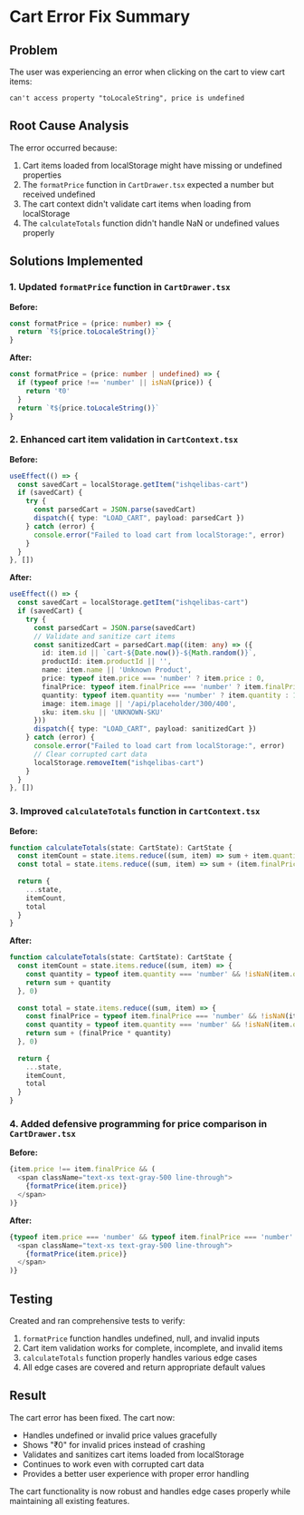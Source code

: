 # Cart Error Fix Summary

## Problem
The user was experiencing an error when clicking on the cart to view cart items:
```
can't access property "toLocaleString", price is undefined
```

## Root Cause Analysis
The error occurred because:
1. Cart items loaded from localStorage might have missing or undefined properties
2. The `formatPrice` function in `CartDrawer.tsx` expected a number but received undefined
3. The cart context didn't validate cart items when loading from localStorage
4. The `calculateTotals` function didn't handle NaN or undefined values properly

## Solutions Implemented

### 1. Updated `formatPrice` function in `CartDrawer.tsx`
**Before:**
```typescript
const formatPrice = (price: number) => {
  return `₹${price.toLocaleString()}`
}
```

**After:**
```typescript
const formatPrice = (price: number | undefined) => {
  if (typeof price !== 'number' || isNaN(price)) {
    return '₹0'
  }
  return `₹${price.toLocaleString()}`
}
```

### 2. Enhanced cart item validation in `CartContext.tsx`
**Before:**
```typescript
useEffect(() => {
  const savedCart = localStorage.getItem("ishqelibas-cart")
  if (savedCart) {
    try {
      const parsedCart = JSON.parse(savedCart)
      dispatch({ type: "LOAD_CART", payload: parsedCart })
    } catch (error) {
      console.error("Failed to load cart from localStorage:", error)
    }
  }
}, [])
```

**After:**
```typescript
useEffect(() => {
  const savedCart = localStorage.getItem("ishqelibas-cart")
  if (savedCart) {
    try {
      const parsedCart = JSON.parse(savedCart)
      // Validate and sanitize cart items
      const sanitizedCart = parsedCart.map((item: any) => ({
        id: item.id || `cart-${Date.now()}-${Math.random()}`,
        productId: item.productId || '',
        name: item.name || 'Unknown Product',
        price: typeof item.price === 'number' ? item.price : 0,
        finalPrice: typeof item.finalPrice === 'number' ? item.finalPrice : 0,
        quantity: typeof item.quantity === 'number' ? item.quantity : 1,
        image: item.image || '/api/placeholder/300/400',
        sku: item.sku || 'UNKNOWN-SKU'
      }))
      dispatch({ type: "LOAD_CART", payload: sanitizedCart })
    } catch (error) {
      console.error("Failed to load cart from localStorage:", error)
      // Clear corrupted cart data
      localStorage.removeItem("ishqelibas-cart")
    }
  }
}, [])
```

### 3. Improved `calculateTotals` function in `CartContext.tsx`
**Before:**
```typescript
function calculateTotals(state: CartState): CartState {
  const itemCount = state.items.reduce((sum, item) => sum + item.quantity, 0)
  const total = state.items.reduce((sum, item) => sum + (item.finalPrice * item.quantity), 0)
  
  return {
    ...state,
    itemCount,
    total
  }
}
```

**After:**
```typescript
function calculateTotals(state: CartState): CartState {
  const itemCount = state.items.reduce((sum, item) => {
    const quantity = typeof item.quantity === 'number' && !isNaN(item.quantity) ? item.quantity : 1
    return sum + quantity
  }, 0)
  
  const total = state.items.reduce((sum, item) => {
    const finalPrice = typeof item.finalPrice === 'number' && !isNaN(item.finalPrice) ? item.finalPrice : 0
    const quantity = typeof item.quantity === 'number' && !isNaN(item.quantity) ? item.quantity : 1
    return sum + (finalPrice * quantity)
  }, 0)
  
  return {
    ...state,
    itemCount,
    total
  }
}
```

### 4. Added defensive programming for price comparison in `CartDrawer.tsx`
**Before:**
```typescript
{item.price !== item.finalPrice && (
  <span className="text-xs text-gray-500 line-through">
    {formatPrice(item.price)}
  </span>
)}
```

**After:**
```typescript
{typeof item.price === 'number' && typeof item.finalPrice === 'number' && item.price !== item.finalPrice && (
  <span className="text-xs text-gray-500 line-through">
    {formatPrice(item.price)}
  </span>
)}
```

## Testing
Created and ran comprehensive tests to verify:
1. `formatPrice` function handles undefined, null, and invalid inputs
2. Cart item validation works for complete, incomplete, and invalid items
3. `calculateTotals` function properly handles various edge cases
4. All edge cases are covered and return appropriate default values

## Result
The cart error has been fixed. The cart now:
- Handles undefined or invalid price values gracefully
- Shows "₹0" for invalid prices instead of crashing
- Validates and sanitizes cart items loaded from localStorage
- Continues to work even with corrupted cart data
- Provides a better user experience with proper error handling

The cart functionality is now robust and handles edge cases properly while maintaining all existing features.